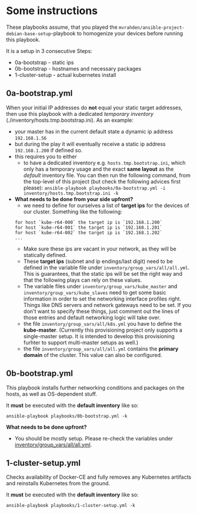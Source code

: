 # Some instructions

These playbooks assume, that you played the `mvrahden/ansible-project-debian-base-setup`-playbook to homogenize your devices before running this playbook.

It is a setup in 3 consecutive Steps:

- 0a-bootstrap - static ips
- 0b-bootstrap - hostnames and necessary packages
- 1-cluster-setup - actual kubernetes install

## 0a-bootstrap.yml

When your initial IP addresses do **not** equal your static target addresses, then use this playbook with a dedicated *temporary inventory* (./inventory/hosts.tmp.bootstrap.ini).
As an example:

- your master has in the current default state a dynamic ip address `192.168.1.56`
- but during the play it will eventually receive a static ip address `192.168.1.200` if defined so.
- this requires you to either
  - to have a dedicated inventory e.g. `hosts.tmp.bootstrap.ini`, which only has a temporary usage and the exact **same layout** as the *default* inventory file. You can then run the following command, from the top-level of this project (but check the following advices first please): `ansible-playbook playbooks/0a-bootstrap.yml -i inventory/hosts.tmp.bootstrap.ini -k`
- **What needs to be done from your side upfront?**
  - we need to define for ourselves a list of **target ips** for the devices of our cluster. Something like the following:   
  ```[bash]
  for host `kube-r64-000` the target ip is `192.168.1.200`
  for host `kube-r64-001` the target ip is `192.168.1.201`
  for host `kube-r64-002` the target ip is `192.168.1.202`
  ...
  ```
  - Make sure these ips are vacant in your network, as they will be statically defined.
  - These **target ips** (subnet and ip endings/last digit) need to be defined in the variable file under `inventory/group_vars/all/all.yml`. This is guarantees, that the static ips will be set the right way and that the following plays can rely on these values.
  - The variable files under `inventory/group_vars/kube_master` and `inventory/group_vars/kube_slaves` need to get some basic information in order to set the networking interface profiles right. Things like DNS servers and network gateways need to be set. If you don't want to specify these things, just comment out the lines of those entries and default networking logic will take over.
  - the file `inventory/group_vars/all/k8s.yml` you have to define the **kube-master**. (Currently this provisioning project only supports a single-master setup. It is intended to develop this provisioning furhter to support multi-master setups as well.)
  - the file `inventory/group_vars/all/all.yml` contains the **primary domain** of the cluster. This value can also be configured.

## 0b-bootstrap.yml

This playbook installs further networking conditions and packages on the hosts, as well as OS-dependent stuff.

It **must** be executed with the **default inventory** like so:

`ansible-playbook playbooks/0b-bootstrap.yml -k`

**What needs to be done upfront?**
- You should be mostly setup. Please re-check the variables under [inventory/group_vars/all/all.yml](../inventory/group_vars/all/all.yml).

## 1-cluster-setup.yml

Checks availability of Docker-CE and fully removes any Kubernetes artifacts and reinstalls Kubernetes from the ground.

It **must** be executed with the **default inventory** like so:

`ansible-playbook playbooks/1-cluster-setup.yml -k`
